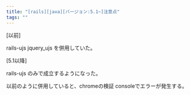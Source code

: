 ```yaml
---
title: "[rails][java][バージョン:5.1~]注意点"
tags: ""
---
```


[以前]

rails-ujs
jquery_ujs
を併用していた。

[5.1以降]

rails-ujs
のみで成立するようになった。

以前のように併用していると、chromeの検証 consoleでエラーが発生する。

